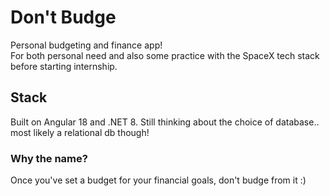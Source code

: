 # Don't Budge
Personal budgeting and finance app!  
For both personal need and also some practice with the SpaceX tech stack before starting internship.

## Stack
Built on Angular 18 and .NET 8. Still thinking about the choice of database.. most likely a relational db though!

### Why the name?
Once you've set a budget for your financial goals, don't budge from it :)